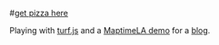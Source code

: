 #[get pizza here](http://danhillreports.github.io/git_your_pizza_here/)

Playing with [turf.js](http://turfjs.org/static/docs/module-turf_nearest.html) and a [MaptimeLA demo](https://github.com/maptimeLA/git_your_map_here) for a [blog](http://danhillreports.com/?p=892).
